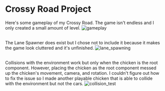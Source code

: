 # Crossy Road Project
Here's some gameplay of my Crossy Road. The game isn't endless and I only created a small amount of level.
![gameplay](https://user-images.githubusercontent.com/42824199/168528504-2467750c-241e-4416-8b89-21bcd00071f7.gif)

<br>The Lane Spawner does exist but I chose not to include it because it makes the game look cluttered and it's unfinished.
![lane_spawning](https://user-images.githubusercontent.com/42824199/168528524-38beb2e3-da29-4e7a-af44-b450e9cd6d6d.gif)

<br>Collisions with the environment work but only when the chicken is the root component. However, placing the chicken as the root component messed up the chicken's movement, camera, and rotation. I couldn't figure out how to fix the issue so I made another playable chicken that is able to collide with the environment but not the cars.
![collision_test](https://user-images.githubusercontent.com/42824199/168671531-71ff9631-60f4-4bc2-afc2-06b638e0bf9d.gif)
